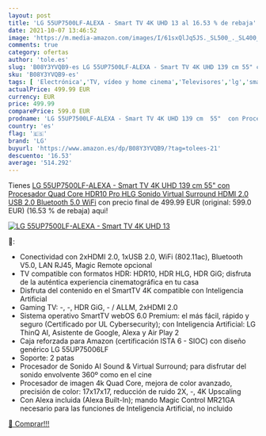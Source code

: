 ```yaml
---
layout: post
title: 'LG 55UP7500LF-ALEXA - Smart TV 4K UHD 13 al 16.53 % de rebaja'
date: 2021-10-07 13:46:52
image: 'https://m.media-amazon.com/images/I/61sxQlJq5JS._SL500_._SL400_.jpg'
comments: true
category: ofertas
author: 'tole.es'
slug: 'B08Y3YVQB9-es LG 55UP7500LF-ALEXA - Smart TV 4K UHD 139 cm 55" con...'
sku: 'B08Y3YVQB9-es'
tags: [ 'Electrónica','TV, vídeo y home cinema','Televisores','lg','smart','tv', ]
actualPrice: 499.99 EUR
currency: EUR
price: 499.99
comparePrice: 599.0 EUR
prodname: 'LG 55UP7500LF-ALEXA - Smart TV 4K UHD 139 cm  55"  con Procesador Quad Core  HDR10 Pro  HLG  Sonido Virtual Surround  HDMI 2.0  USB 2.0  Bluetooth 5.0  WiFi'
country: 'es'
flag: '🇪🇸'
brand: 'LG'
buyurl: 'https://www.amazon.es/dp/B08Y3YVQB9/?tag=tolees-21'
descuento: '16.53'
average: '514.292'
---
```


Tienes [LG 55UP7500LF-ALEXA - Smart TV 4K UHD 139 cm  55"  con Procesador Quad Core  HDR10 Pro  HLG  Sonido Virtual Surround  HDMI 2.0  USB 2.0  Bluetooth 5.0  WiFi](https://www.amazon.es/dp/B08Y3YVQB9/?tag=tolees-21) con precio final de  499.99 EUR (original: 599.0 EUR) (16.53 %  de rebaja) aqui!

[![LG 55UP7500LF-ALEXA - Smart TV 4K UHD 13](https://m.media-amazon.com/images/I/61sxQlJq5JS._SL500_._SL400_.jpg)](https://www.amazon.es/dp/B08Y3YVQB9/?tag=tolees-21)

🔎:

- Conectividad con 2xHDMI 2.0, 1xUSB 2.0, WiFi (802.11ac), Bluetooth V5.0, LAN RJ45, Magic Remote opcional
- TV compatible con formatos HDR: HDR10, HDR HLG, HDR GiG; disfruta de la auténtica experiencia cinematográfica en tu casa
- Disfruta del contenido en el SmartTV 4K compatible con Inteligencia Artificial
- Gaming TV: -, -, HDR GiG, - / ALLM, 2xHDMI 2.0
- Sistema operativo SmartTV webOS 6.0 Premium: el más fácil, rápido y seguro (Certificado por UL Cybersecurity); con Inteligencia Artificial: LG ThinQ AI, Asistente de Google, Alexa y Air Play 2
- Caja reforzada para Amazon (certificación ISTA 6 - SIOC) con diseño genérico LG 55UP75006LF
- Soporte: 2 patas
- Procesador de Sonido AI Sound & Virtual Surround; para disfrutar del sonido envolvente 360º como en el cine
- Procesador de imagen 4k Quad Core, mejora de color avanzado, precisión de color: 17x17x17, reducción de ruido 2X, -, 4K Upscaling
- Con Alexa incluida (Alexa Built-In); mando Magic Control MR21GA necesario para las funciones de Inteligencia Artificial, no incluido

[🛒 Comprar!!!](https://www.amazon.es/dp/B08Y3YVQB9/?tag=tolees-21)
